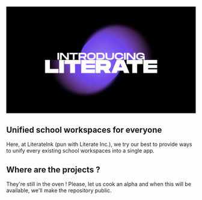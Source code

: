 ![Introducing Literate](https://raw.githubusercontent.com/LiterateInk/.github/main/profile/Introducing.png)

## Unified school workspaces for everyone

Here, at LiterateInk (pun with Literate Inc.), we try our best to provide ways to unify every existing school workspaces into a single app.

## Where are the projects ?

They're still in the oven ! Please, let us cook an alpha and when this will be available, we'll make the repository public. 
